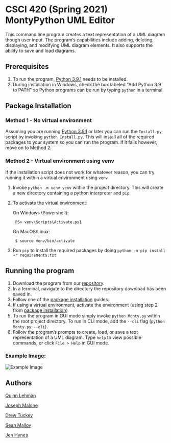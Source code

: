 # CSCI 420 (Spring 2021) MontyPython UML Editor

This command line program creates a text representation of a UML diagram though user input. The program’s capabilities include adding, deleting, displaying, and modifying UML diagram elements. It also supports the ability to save and load diagrams.

## Prerequisites
1. To run the program, [Python 3.9.1](https://www.python.org/downloads/) needs to be installed.
1. During installation in Windows, check the box labeled "Add Python 3.9 to PATH" so Python programs can be run by typing `python` in a terminal.

## Package Installation
### Method 1 - No virtual environment
Assuming you are running [Python 3.9.1](https://www.python.org/downloads/) or later you can run the `Install.py` script by invoking `python Install.py`. This will install all of the required packages to your system so you can run the program. If it fails however, move on to Method 2.

### Method 2 - Virtual environment using venv
If the installation script does not work for whatever reason, you can try running it within a virtual environment using `venv`
1. Invoke `python -m venv venv` within the project directory. This will create a new directory containing a python interpreter and `pip`.
1. To activate the virtual environment:

	On Windows (Powershell):
    
    	PS> venv\Scripts\Activate.ps1
    
    On MacOS/Linux:
    
    	$ source venv/bin/activate

1. Run `pip` to install the required packages by doing `python -m pip install -r requirements.txt`

## Running the program
1. Download the program from our [repository](https://github.com/mucsci-students/2021sp-420-MontyPython).
1. In a terminal, navigate to the directory the repository download has been saved in.
1. Follow one of the [package installation](#Package-Installation) guides.
1. If using a virtual environment, activate the environment (using step 2 from [package installation](#Package-Installation))
1. To run the program in GUI mode simply invoke `python Monty.py` within the root project directory. To run in CLI mode, add the `--cli` flag (`python Monty.py --cli`).
1. Follow the program’s prompts to create, load, or save a text representation of a UML diagram. Type `help` to view possible commands, or click `File > Help` in GUI mode.

### Example Image:  
![Example Image](https://i.imgur.com/3SAMIFe.png)

## Authors
[Quinn Lehman](https://github.com/qlehman)

[Joseph Malone](https://github.com/jmalone35)

[Drew Tuckey](https://github.com/aptuckey)

[Sean Malloy](https://github.com/sfmalloy)

[Jen Hynes](https://github.com/Jen04)
